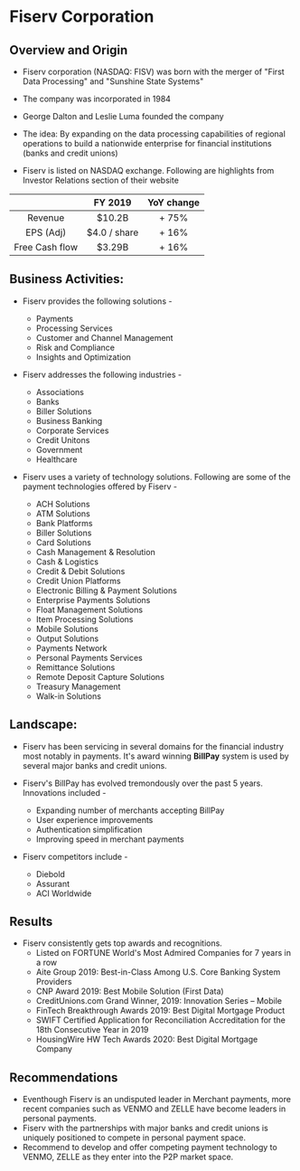 # Fiserv Corporation

## Overview and Origin

* Fiserv corporation (NASDAQ: FISV) was born with the merger of "First Data Processing" and "Sunshine State Systems"

* The company was incorporated in 1984

* George Dalton and Leslie Luma founded the company

* The idea:  By expanding on the data processing capabilities of regional operations to build a nationwide enterprise for financial institutions (banks and credit unions)

* Fiserv is listed on NASDAQ exchange. Following are highlights from Investor Relations section of their website

 |        | FY 2019    | YoY change   |
 |:-------:|:----------:|:---------:|
 | Revenue | $10.2B | + 75% |
 | EPS (Adj) | $4.0 / share| + 16% |
 | Free Cash flow | $3.29B | + 16% | 


## Business Activities:

* Fiserv provides the following solutions -
  * Payments
  * Processing Services
  * Customer and Channel Management
  * Risk and Compliance
  * Insights and Optimization

* Fiserv addresses the following industries -
  * Associations
  * Banks
  * Biller Solutions
  * Business Banking
  * Corporate Services
  * Credit Unitons
  * Government
  * Healthcare

* Fiserv uses a variety of technology solutions. Following are some of the payment technologies offered by Fiserv -
  * ACH Solutions
  * ATM Solutions
  * Bank Platforms
  * Biller Solutions
  * Card Solutions
  * Cash Management & Resolution
  * Cash & Logistics
  * Credit & Debit Solutions
  * Credit Union Platforms
  * Electronic Billing & Payment Solutions
  * Enterprise Payments Solutions
  * Float Management Solutions
  * Item Processing Solutions
  * Mobile Solutions
  * Output Solutions
  * Payments Network
  * Personal Payments Services
  * Remittance Solutions
  * Remote Deposit Capture Solutions
  * Treasury Management
  * Walk-in Solutions


## Landscape:

* Fiserv has been servicing in several domains for the financial industry most notably in payments. It's award winning __BillPay__ system is used by several major banks and credit unions.

* Fiserv's BillPay has evolved tremondously over the past 5 years. Innovations included - 
  * Expanding number of merchants accepting BillPay
  * User experience improvements
  * Authentication simplification
  * Improving speed in merchant payments

* Fiserv competitors include -
  * Diebold
  * Assurant
  * ACI Worldwide


## Results

* Fiserv consistently gets top awards and recognitions. 
  * Listed on FORTUNE World's Most Admired Companies for 7 years in a row
  * Aite Group 2019: Best-in-Class Among U.S. Core Banking System Providers
  * CNP Award 2019: Best Mobile Solution (First Data)
  * CreditUnions.com Grand Winner, 2019: Innovation Series – Mobile
  * FinTech Breakthrough Awards 2019: Best Digital Mortgage Product
  * SWIFT Certified Application for Reconciliation Accreditation for the 18th Consecutive Year in 2019
  * HousingWire HW Tech Awards 2020: Best Digital Mortgage Company


## Recommendations

* Eventhough Fiserv is an undisputed leader in Merchant payments, more recent companies such as VENMO and ZELLE have become leaders in personal payments.
* Fiserv with the partnerships with major banks and credit unions is uniquely positioned to compete in personal payment space.
* Recommend to develop and offer competing payment technology to VENMO, ZELLE as they enter into the P2P market space.
